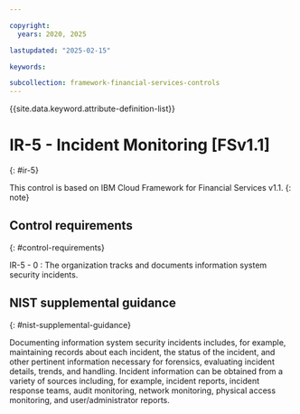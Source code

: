 ```yaml
---

copyright:
  years: 2020, 2025

lastupdated: "2025-02-15"

keywords:

subcollection: framework-financial-services-controls
---
```


{{site.data.keyword.attribute-definition-list}}

               
# IR-5 - Incident Monitoring [FSv1.1]
{: #ir-5}

This control is based on IBM Cloud Framework for Financial Services v1.1.
{: note}


## Control requirements
{: #control-requirements}

IR-5 - 0
    : The organization tracks and documents information system security incidents.

## NIST supplemental guidance
{: #nist-supplemental-guidance}

Documenting information system security incidents includes, for example, maintaining records about each incident, the status of the incident, and other pertinent information necessary for forensics, evaluating incident details, trends, and handling. Incident information can be obtained from a variety of sources including, for example, incident reports, incident response teams, audit monitoring, network monitoring, physical access monitoring, and user/administrator reports.





